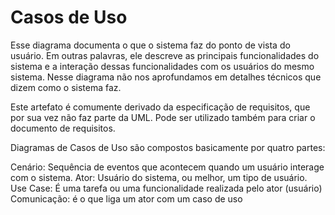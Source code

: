 
# Casos de Uso 

Esse diagrama documenta o que o sistema faz do ponto de vista do usuário. Em outras palavras, ele descreve as principais funcionalidades do sistema e a interação dessas funcionalidades com os usuários do mesmo sistema. Nesse diagrama não nos aprofundamos em detalhes técnicos que dizem como o sistema faz.

Este artefato é comumente derivado da especificação de requisitos, que por sua vez não faz parte da UML. Pode ser utilizado também para criar o documento de requisitos.

Diagramas de Casos de Uso são compostos basicamente por quatro partes:

Cenário: Sequência de eventos que acontecem quando um usuário interage com o sistema.
Ator: Usuário do sistema, ou melhor, um tipo de usuário.
Use Case: É uma tarefa ou uma funcionalidade realizada pelo ator (usuário)
Comunicação: é o que liga um ator com um caso de uso
